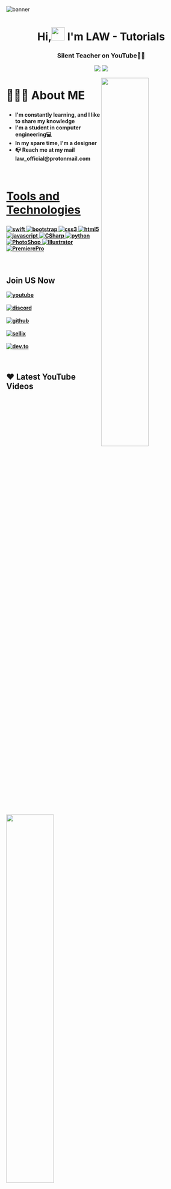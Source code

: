 ![banner](https://i.imgur.com/jgNwkmt.jpg)
<h1 align ="center">Hi,<img src ="https://drive.google.com/uc?export=view&id=1kOj3ThGP_Hu_-eg_8EWp9iuLymulknvS"width = 35> I'm LAW - Tutorials</h1>
<h3 align = "center"><strong>Silent Teacher on YouTube👩‍💻 </h3>
  
<p align="center">
    <a href="https://discordapp.com/users/266801108578467846" target"blank_"><img src="https://img.shields.io/badge/Discord-111111?style=for-the-badge&logo=discord&logoColor=white" target="_blank"></a> 
    <a href="https://github.com/int-leet" target"blank_"><img src="https://img.shields.io/badge/GitHub%20-111111.svg?&style=for-the-badge&logo=github&logoColor=white"></a>
</p>

<img src = "https://i.imgur.com/yb4hY6S.png" align ="right" width = 50%>
<div align = left width = 50%>
<h2 style="font-size:30px"><b> 🙋🏻‍♂️ About ME <b></h2>
<ul>
<li>I'm constantly learning, and I like to share my knowledge</li>
<li>I'm a student in computer engineering💻</li>
<li>In my spare time, I'm a designer</li>
<li>📭 Reach me at my mail law_official@protonmail.com</li>
<ul>
</div>
<br>


<h2 style="font-size:30px" align ="left" width = 100%><u>Tools and Technologies</u></h2>
<p align="left"> <a href="https://www.apple.com/swift/" target="_blank"> <img src="https://img.shields.io/badge/Swift-FFFFFF?style=for-the-badge&logo=ios&logoColor=black" alt="swift" /> </a> <a href="https://getbootstrap.com" target="_blank"> <img src="https://img.shields.io/badge/Bootstrap-563D7C?style=for-the-badge&logo=bootstrap&logoColor=white" alt="bootstrap" /> </a> <a href="https://www.w3schools.com/css/" target="_blank"> <img src="https://img.shields.io/badge/CSS3-1572B6?style=for-the-badge&logo=css3&logoColor=white"
 alt="css3"  /> </a> <a href="https://www.w3.org/html/" target="_blank"> <img src="https://img.shields.io/badge/HTML5-E34F26?style=for-the-badge&logo=html5&logoColor=white" alt="html5" /> </a> <a href="https://www.javascript.com/" target="_blank"> <img src="https://img.shields.io/badge/JavaScript-ED8B00?style=for-the-badge&logo=javascript&logoColor=white" alt="javascript" /> </a> <a href="https://docs.microsoft.com/dotnet/csharp/" target="_blank"> <img src="https://img.shields.io/badge/CSharp-8b32a8?&style=for-the-badge&logo=csharp&logoColor=white" alt="CSharp" /> </a>  </a> <a href="https://www.python.org" target="_blank"> <img src="https://img.shields.io/badge/Python 3-FFD43B?style=for-the-badge&logo=python&logoColor=darkgreen" alt="python"  /> </a>
<a href="https://www.adobe.com/" target="_blank"> <img src="https://img.shields.io/badge/Photoshop-001e36?style=for-the-badge&logo=Adobe%20Photoshop&logoColor=white" alt="PhotoShop" /> </a> <a href="https://www.adobe.com/" target="_blank"> <img src="https://img.shields.io/badge/Illustrator-330000?&style=for-the-badge&logo=Adobe%20Illustrator&logoColor=yellow" alt="Illustrator" /> </a>  </a> <a href="https://www.adobe.com/" target="_blank"> <img src="https://img.shields.io/badge/Premiere-00005b?style=for-the-badge&logo=Adobe%20Premiere%20Pro&logoColor=white" alt="PremierePro"  /> </a>
<br>
<br>
<br>
<img src ="https://i.imgur.com/NHw4oi1.png" align = "left" width = 50%>
<div>
<h2  > Join US Now</h2>

[<img align="top" alt="youtube" src="https://img.shields.io/badge/Youtube-ff0000?style=for-the-badge&logo=youtube&logoColor=white" />](https://www.youtube.com/c/laaw_tutorials)
<br>  
[<img align="top" alt="discord" src="https://img.shields.io/badge/Discord-5165f6?style=for-the-badge&logo=discord&logoColor=white" />](https://discord.gg/cPKc5B6Gnv)
<br>  
[<img align="top" alt="github" src="https://img.shields.io/badge/GitHub-000000?style=for-the-badge&logo=github&logoColor=white" />](https://github.com/LawOff)
<br>  
[<img align="top" alt="sellix" src="https://img.shields.io/badge/Sellix-6a3ce2?logo=Stripe&logoColor=white&style=for-the-badge"/>](	
https://lawyt.sellix.io)
<br>  
[<img align="top" alt="dev.to" src="https://img.shields.io/badge/twitch-9147ff?logo=twitch&logoColor=white&style=for-the-badge"/>](https://www.youtube.com/watch?v=dQw4w9WgXcQ)
<br>  
</div>
<br>

  ## ❤ Latest YouTube Videos

<p align="center">

<!-- YOUTUBE:START --><table><tr><td><a href="https://www.youtube.com/watch?v=yUj94z1VsKc"><img width="140px" src="https://i.ytimg.com/vi/yUj94z1VsKc/mqdefault.jpg"></a></td>
<td><a href="https://www.youtube.com/watch?v=yUj94z1VsKc">Top 10 Custom CSS Scripts for DISCORD &lpar;2022&rpar;</a><br/>Jun 18, 2022</td></tr></table>
<table><tr><td><a href="https://www.youtube.com/watch?v=P8vtW2iDD5U"><img width="140px" src="https://i.ytimg.com/vi/P8vtW2iDD5U/mqdefault.jpg"></a></td>
<td><a href="https://www.youtube.com/watch?v=P8vtW2iDD5U">The BEST Download Manager &lpar;FREE | 2022&rpar;</a><br/>Jun 10, 2022</td></tr></table>
<table><tr><td><a href="https://www.youtube.com/watch?v=lpDSOG9bDyE"><img width="140px" src="https://i.ytimg.com/vi/lpDSOG9bDyE/mqdefault.jpg"></a></td>
<td><a href="https://www.youtube.com/watch?v=lpDSOG9bDyE">How to SEND Colored Texts in Discord</a><br/>Jun 8, 2022</td></tr></table>
<table><tr><td><a href="https://www.youtube.com/watch?v=aIab9U4pd7g"><img width="140px" src="https://i.ytimg.com/vi/aIab9U4pd7g/mqdefault.jpg"></a></td>
<td><a href="https://www.youtube.com/watch?v=aIab9U4pd7g">The BEST Alternative to CANVA</a><br/>Jun 3, 2022</td></tr></table>
<table><tr><td><a href="https://www.youtube.com/watch?v=3YUllOeuEC4"><img width="140px" src="https://i.ytimg.com/vi/3YUllOeuEC4/mqdefault.jpg"></a></td>
<td><a href="https://www.youtube.com/watch?v=3YUllOeuEC4">The BEST File Viewer &lpar;Open any File using it!&rpar; WINDOWS 10/11</a><br/>May 27, 2022</td></tr></table>
<!-- YOUTUBE:END -->

</p>
